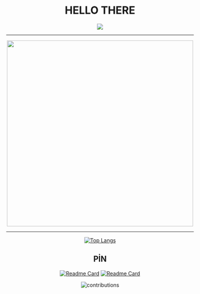 <div align="center">

# HELLO THERE

<!--
![nxCSDi](https://user-images.githubusercontent.com/99393019/206869729-f2fde5fc-b6ba-425d-975b-a4183c3b75cf.gif)
-->

<picture>
<source
  srcset="https://github-readme-stats.vercel.app/api?username=uzeyir-yariz&show_icons=true&theme=highcontrast"
  media="(prefers-color-scheme: dark)"
/>
<source
  srcset="https://github-readme-stats.vercel.app/api?username=uzeyir-yariz&show_icons=true&theme=highcontrast"
  media="(prefers-color-scheme: light), (prefers-color-scheme: no-preference)"
/>
<img src="https://github-readme-stats.vercel.app/api?username=uzeyir-yariz&show_icons=true&theme=highcontrast"/>
</picture>

---

<a href="https://evrimagaci.org/ton618-evrenin-bilinen-en-buyuk-kara-deligi-10421"><img src="https://user-images.githubusercontent.com/99393019/206869729-f2fde5fc-b6ba-425d-975b-a4183c3b75cf.gif" height="auto" width="500"></a>

---

[![Top Langs](https://github-readme-stats.vercel.app/api/top-langs/?username=uzeyir-yariz&layout=compact_icons=true&theme=highcontrast)](https://github.com/uzeyir-yariz)

## PİN

[![Readme Card](https://github-readme-stats.vercel.app/api/pin/?username=uzeyir-yariz&repo=proje&icons=true&theme=highcontrast)](https://github.com/uzeyir-yariz/proje)
[![Readme Card](https://github-readme-stats.vercel.app/api/pin/?username=uzeyir-yariz&repo=Asther&icons=true&theme=highcontrast)](https://github.com/uzeyir-yariz/Asther)

![contributions](https://user-images.githubusercontent.com/99393019/206873716-60aacef7-7215-4d39-9f42-f09b568f2203.svg)

</div>
